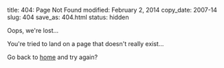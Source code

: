 title: 404: Page Not Found
modified: February 2, 2014
copy_date: 2007-14
slug: 404
save_as: 404.html
status: hidden

Oops, we're lost...

You're tried to land on a page that doesn't really exist...

Go back to [home]({filename}index.md) and try again?
